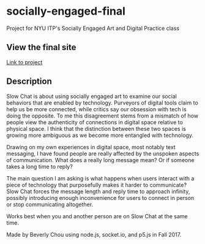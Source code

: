 # socially-engaged-final
Project for NYU ITP's Socially Engaged Art and Digital Practice class

## View the final site
[Link to project](https://slowchat-bc.herokuapp.com/)

## Description

Slow Chat is about using socially engaged art to examine our social behaviors that are enabled by technology. Purveyors of digital tools claim to help us be more connected, while critics say our obsession with tech is doing the opposite. To me this disagreement stems from a mismatch of how people view the authenticity of connections in digital space relative to physical space. I think that the distinction between these two spaces is growing more ambiguous as we become more entangled with technology. 

Drawing on my own experiences in digital space, most notably text messaging, I have found people are really affected by the unspoken aspects of communication. What does a really long message mean? Or if someone takes a long time to reply? 

The main question I am asking is what happens when users interact with a piece of technology that purposefully makes it harder to communicate? Slow Chat forces the message length and reply time to approach infinity, possibly introducing enough inconvenience for users to connect in person or stop communicating altogether. 

Works best when you and another person are on Slow Chat at the same time. 

Made by Beverly Chou using node.js, socket.io, and p5.js in Fall 2017.
